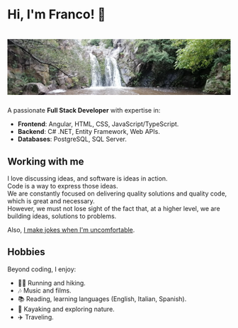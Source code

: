 # Hi, I'm Franco! 👋
# ![Waterfall](https://github.com/diprefranco/diprefranco/blob/main/files/waterfall.jpg)

A passionate **Full Stack Developer** with expertise in:
- **Frontend**: Angular, HTML, CSS, JavaScript/TypeScript.
- **Backend**: C# .NET, Entity Framework, Web APIs.
- **Databases**: PostgreSQL, SQL Server.

## Working with me

I love discussing ideas, and software is ideas in action.<br />
Code is a way to express those ideas.<br />
We are constantly focused on delivering quality solutions and quality code, which is great and necessary.<br />
However, we must not lose sight of the fact that, at a higher level, we are building ideas, solutions to problems.

Also, [I make jokes when I'm uncomfortable](https://github.com/diprefranco/diprefranco/blob/main/files/chandler-uncle-bada-joke.jpg).

## Hobbies

Beyond coding, I enjoy:
- 🏃‍♂️ Running and hiking.
- 🎶 Music and films.
- 📚 Reading, learning languages (English, Italian, Spanish).
- 🛶 Kayaking and exploring nature.
- ✈️ Traveling.
